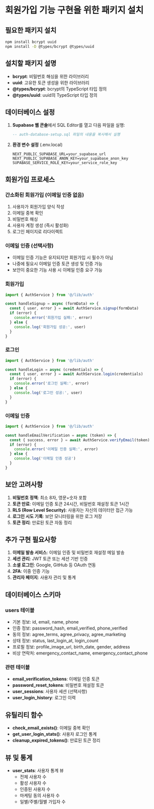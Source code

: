 # 회원가입 기능 구현을 위한 패키지 설치

## 필요한 패키지 설치
```bash
npm install bcrypt uuid
npm install -D @types/bcrypt @types/uuid
```

## 설치할 패키지 설명
- **bcrypt**: 비밀번호 해싱을 위한 라이브러리
- **uuid**: 고유한 토큰 생성을 위한 라이브러리
- **@types/bcrypt**: bcrypt의 TypeScript 타입 정의
- **@types/uuid**: uuid의 TypeScript 타입 정의

## 데이터베이스 설정

1. **Supabase 웹 콘솔**에서 SQL Editor를 열고 다음 파일을 실행:
   ```sql
   -- auth-database-setup.sql 파일의 내용을 복사해서 실행
   ```

2. **환경 변수 설정** (.env.local)
   ```
   NEXT_PUBLIC_SUPABASE_URL=your_supabase_url
   NEXT_PUBLIC_SUPABASE_ANON_KEY=your_supabase_anon_key
   SUPABASE_SERVICE_ROLE_KEY=your_service_role_key
   ```

## 회원가입 프로세스

### 간소화된 회원가입 (이메일 인증 없음)
1. 사용자가 회원가입 양식 작성
2. 이메일 중복 확인
3. 비밀번호 해싱
4. 사용자 계정 생성 (즉시 활성화)
5. 로그인 페이지로 리다이렉트

### 이메일 인증 (선택사항)
- 이메일 인증 기능은 유지되지만 회원가입 시 필수가 아님
- 나중에 필요시 이메일 인증 토큰 생성 및 인증 가능
- 보안이 중요한 기능 사용 시 이메일 인증 요구 가능

### 회원가입
```typescript
import { AuthService } from '@/lib/auth'

const handleSignup = async (formData) => {
  const { user, error } = await AuthService.signup(formData)
  if (error) {
    console.error('회원가입 실패:', error)
  } else {
    console.log('회원가입 성공:', user)
  }
}
```

### 로그인
```typescript
import { AuthService } from '@/lib/auth'

const handleLogin = async (credentials) => {
  const { user, error } = await AuthService.login(credentials)
  if (error) {
    console.error('로그인 실패:', error)
  } else {
    console.log('로그인 성공:', user)
  }
}
```

### 이메일 인증
```typescript
import { AuthService } from '@/lib/auth'

const handleEmailVerification = async (token) => {
  const { success, error } = await AuthService.verifyEmail(token)
  if (error) {
    console.error('이메일 인증 실패:', error)
  } else {
    console.log('이메일 인증 성공')
  }
}
```

## 보안 고려사항

1. **비밀번호 정책**: 최소 8자, 영문+숫자 포함
2. **토큰 만료**: 이메일 인증 토큰 24시간, 비밀번호 재설정 토큰 1시간
3. **RLS (Row Level Security)**: 사용자는 자신의 데이터만 접근 가능
4. **로그인 시도 기록**: 보안 모니터링을 위한 로그 저장
5. **토큰 정리**: 만료된 토큰 자동 정리

## 추가 구현 필요사항

1. **이메일 발송 서비스**: 이메일 인증 및 비밀번호 재설정 메일 발송
2. **세션 관리**: JWT 토큰 또는 세션 기반 인증
3. **소셜 로그인**: Google, GitHub 등 OAuth 연동
4. **2FA**: 이중 인증 기능
5. **관리자 페이지**: 사용자 관리 및 통계

## 데이터베이스 스키마

### users 테이블
- 기본 정보: id, email, name, phone
- 인증 정보: password_hash, email_verified, phone_verified
- 동의 정보: agree_terms, agree_privacy, agree_marketing
- 상태 정보: status, last_login_at, login_count
- 프로필 정보: profile_image_url, birth_date, gender, address
- 비상 연락처: emergency_contact_name, emergency_contact_phone

### 관련 테이블
- **email_verification_tokens**: 이메일 인증 토큰
- **password_reset_tokens**: 비밀번호 재설정 토큰
- **user_sessions**: 사용자 세션 (선택사항)
- **user_login_history**: 로그인 이력

## 유틸리티 함수

- **check_email_exists()**: 이메일 중복 확인
- **get_user_login_stats()**: 사용자 로그인 통계
- **cleanup_expired_tokens()**: 만료된 토큰 정리

## 뷰 및 통계

- **user_stats**: 사용자 통계 뷰
  - 전체 사용자 수
  - 활성 사용자 수
  - 인증된 사용자 수
  - 마케팅 동의 사용자 수
  - 일별/주별/월별 가입자 수
